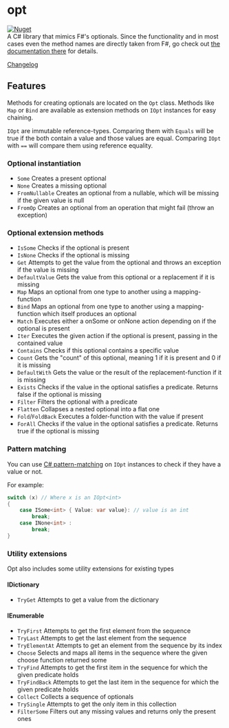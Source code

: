 # opt

[![Nuget](https://img.shields.io/nuget/v/ComradeVanti.CSharpTools.Opt)](https://www.nuget.org/packages/ComradeVanti.CSharpTools.Opt)  
A C# library that mimics F#'s optionals. Since the functionality and in most
cases even the method names are directly taken from F#, go check
out [the documentation there](https://fsharp.github.io/fsharp-core-docs/reference/fsharp-core-optionmodule.html)
for details.

[Changelog](https://github.com/ComradeVanti/opt-csharp/blob/main/CHANGELOG.md)

## Features

Methods for creating optionals are located on the `Opt` class. Methods
like `Map` or `Bind` are available as extension methods on `IOpt` instances for
easy chaining.

`IOpt` are immutable reference-types. Comparing them with `Equals` will be true
if the both contain a value and those values are equal. Comparing `IOpt`
with `==` will compare them using reference equality.

### Optional instantiation

- `Some` Creates a present optional
- `None` Creates a missing optional
- `FromNullable` Creates an optional from a nullable, which will be missing if the given value is null
- `FromOp` Creates an optional from an operation that might fail (throw an exception)

### Optional extension methods

- `IsSome` Checks if the optional is present
- `IsNone` Checks if the optional is missing
- `Get` Attempts to get the value from the optional and throws an exception if the value is missing
- `DefaultValue` Gets the value from this optional or a replacement if it is missing
- `Map` Maps an optional from one type to another using a mapping-function
- `Bind` Maps an optional from one type to another using a mapping-function which itself produces an optional
- `Match` Executes either a onSome or onNone action depending on if the optional is present
- `Iter`  Executes the given action if the optional is present, passing in the contained value
- `Contains` Checks if this optional contains a specific value
- `Count` Gets the "count" of this optional, meaning 1 if it is present and 0 if it is missing
- `DefaultWith` Gets the value or the result of the replacement-function if it is missing
- `Exists` Checks if the value in the optional satisfies a predicate. Returns false if the optional is missing
- `Filter` Filters the optional with a predicate
- `Flatten` Collapses a nested optional into a flat one
- `Fold`/`FoldBack` Executes a folder-function with the value if present
- `ForAll` Checks if the value in the optional satisfies a predicate. Returns true if the optional is missing

### Pattern matching

You can use [C# pattern-matching](https://learn.microsoft.com/en-us/dotnet/csharp/fundamentals/functional/pattern-matching)
on `IOpt` instances to check if they have a value or not.

For example:

```csharp
switch (x) // Where x is an IOpt<int>
{
    case ISome<int> { Value: var value}: // value is an int
        break;
    case INone<int> :
        break;
}
```

### Utility extensions

Opt also includes some utility extensions for existing types

#### IDictionary

- `TryGet` Attempts to get a value from the dictionary

#### IEnumerable

- `TryFirst` Attempts to get the first element from the sequence
- `TryLast` Attempts to get the last element from the sequence
- `TryElementAt` Attempts to get an element from the sequence by its index
- `Choose` Selects and maps all items in the sequence where the given choose function returned some
- `TryFind` Attempts to get the first item in the sequence for which the given predicate holds
- `TryFindBack` Attempts to get the last item in the sequence for which the given predicate holds
- `Collect` Collects a sequence of optionals
- `TrySingle` Attempts to get the only item in this collection
- `FilterSome` Filters out any missing values and returns only the present ones